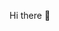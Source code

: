 <!--

**Here are some ideas to get you started:**

🙋‍♀️ A short introduction - what is your organization all about?
🌈 Contribution guidelines - how can the community get involved?
👩‍💻 Useful resources - where can the community find your docs? Is there anything else the community should know?
🍿 Fun facts - what does your team eat for breakfast?
🧙 Remember, you can do mighty things with the power of [Markdown](https://docs.github.com/github/writing-on-github/getting-started-with-writing-and-formatting-on-github/basic-writing-and-formatting-syntax)

-->

Hi there 👋

<!--

`BaaarkingDog` 유튜브의 알고리즘 강의로 학습합니다.

### 스터디 규칙

1. 알고리즘 강의 영상 시청 후, 내용 정리
2. 해당 알고리즘에 해당하는 백준 문제를 통한 실습

-->
